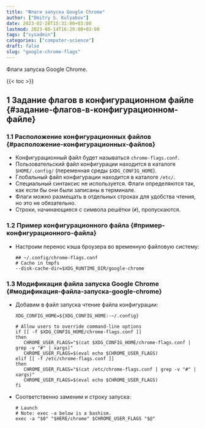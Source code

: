 ```yaml
---
title: "Флаги запуска Google Chrome"
author: ["Dmitry S. Kulyabov"]
date: 2023-02-28T15:31:00+03:00
lastmod: 2023-08-14T16:29:00+03:00
tags: ["sysadmin"]
categories: ["computer-science"]
draft: false
slug: "google-chrome-flags"
---
```


Флаги запуска Google Chrome.

<!--more-->

{{< toc >}}


## <span class="section-num">1</span> Задание флагов в конфигурационном файле {#задание-флагов-в-конфигурационном-файле}


### <span class="section-num">1.1</span> Расположение конфигурационных файлов {#расположение-конфигурационных-файлов}

-   Конфигурационный файл будет называться `chrome-flags.conf`.
-   Пользовательский файл конфигурации находится в каталоге `$HOME/.config/` (переменная среды `$XDG_CONFIG_HOME`).
-   Глобальный файл конфигурации находится в каталоге `/etc/`.
-   Специальный синтаксис не используется. Флаги определяются так, как если бы они были записаны в терминале.
-   Флаги можно размещать в отдельных строках для удобства чтения, но это не обязательно.
-   Строки, начинающиеся с символа решётки (`#`), пропускаются.


### <span class="section-num">1.2</span> Пример конфигурационного файла {#пример-конфигурационного-файла}

-   Настроим перенос кэша броузера во временную файловую систему:
    ```conf-unix
    ## ~/.config/chrome-flags.conf
    # Cache in tmpfs
    --disk-cache-dir=$XDG_RUNTIME_DIR/google-chrome
    ```


### <span class="section-num">1.3</span> Модификация файла запуска Google Chrome {#модификация-файла-запуска-google-chrome}

-   Добавим в файл запуска чтение файла конфигурации:
    ```shell
    XDG_CONFIG_HOME=${XDG_CONFIG_HOME:-~/.config}

    # Allow users to override command-line options
    if [[ -f $XDG_CONFIG_HOME/chrome-flags.conf ]]
    then
       CHROME_USER_FLAGS="$(cat $XDG_CONFIG_HOME/chrome-flags.conf | grep -v "#" | xargs)"
       CHROME_USER_FLAGS=$(eval echo $CHROME_USER_FLAGS)
    elif [[ -f /etc/chrome-flags.conf ]]
    then
       CHROME_USER_FLAGS="$(cat /etc/chrome-flags.conf | grep -v "#" | xargs)"
       CHROME_USER_FLAGS=$(eval echo $CHROME_USER_FLAGS)
    fi
    ```
-   Соответственно заменим и строку запуска:
    ```shell
    # Launch
    # Note: exec -a below is a bashism.
    exec -a "$0" "$HERE/chrome" $CHROME_USER_FLAGS "$@"
    ```
